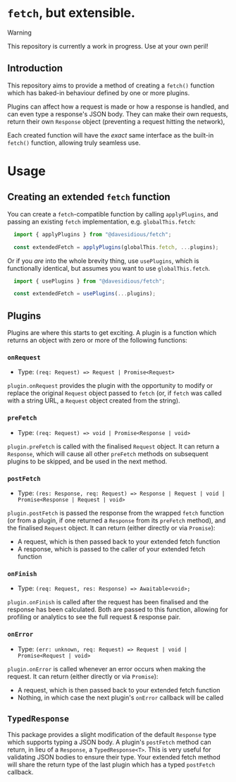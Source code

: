 # `fetch`, but extensible.

> [!WARNING]
> This repository is currently a work in progress.  Use at your own peril!

## Introduction

This repository aims to provide a method of creating a `fetch()` function which has baked-in behaviour defined by one or more plugins.

Plugins can affect how a request is made or how a response is handled, and can even type a response's JSON body.  They can make their own requests, return their own `Response` object (preventing a request hitting the network), 

Each created function will have the _exact_ same interface as the built-in `fetch()` function, allowing truly seamless use.

# Usage

## Creating an extended `fetch` function

You can create a `fetch`-compatible function by calling `applyPlugins`, and passing an existing `fetch` implementation, e.g. `globalThis.fetch`:

```ts
  import { applyPlugins } from "@davesidious/fetch";

  const extendedFetch = applyPlugins(globalThis.fetch, ...plugins);
```

Or if you _are_ into the whole brevity thing, use `usePlugins`, which is functionally identical, but assumes you want to use `globalThis.fetch`.

```ts
  import { usePlugins } from "@davesidious/fetch";

  const extendedFetch = usePlugins(...plugins);
```

## Plugins

Plugins are where this starts to get exciting.  A plugin is a function which returns an object with zero or more of the following functions:

### `onRequest`

* Type: `(req: Request) => Request | Promise<Request>`

`plugin.onRequest` provides the plugin with the opportunity to modify or replace the original `Request` object passed to `fetch` (or, if `fetch` was called with a string URL, a `Request` object created from the string).

### `preFetch`

* Type: `(req: Request) => void | Promise<Response | void>`

`plugin.preFetch` is called with the finalised `Request` object.  It can return a `Response`, which will cause all other `preFetch` methods on subsequent plugins to be skipped, and be used in the next method.

### `postFetch`

* Type: `(res: Response, req: Request) => Response | Request | void | Promise<Response | Request | void>`

`plugin.postFetch` is passed the response from the wrapped `fetch` function (or from a plugin, if one returned a `Response` from its `preFetch` method), and the finalised `Request` object.  It can return (either directly or via `Promise`):

* A request, which is then passed back to your extended fetch function
* A response, which is passed to the caller of your extended fetch function

### `onFinish`

* Type: `(req: Request, res: Response) => Awaitable<void>;`

`plugin.onFinish` is called after the request has been finalised and the response has been calculated.  Both are passed to this function, allowing for profiling or analytics to see the full request & response pair.

### `onError`

* Type: `(err: unknown, req: Request) => Request | void | Promise<Request | void>`

`plugin.onError` is called whenever an error occurs when making the request.  It can return (either directly or via `Promise`):

* A request, which is then passed back to your extended fetch function
* Nothing, in which case the next plugin's `onError` callback will be called

## `TypedResponse`

This package provides a slight modification of the default `Response` type which supports typing a JSON body.  A plugin's `postFetch` method can return, in lieu of a `Response`, a `TypedResponse<T>`.  This is very useful for validating JSON bodies to ensure their type.  Your extended fetch method will share the return type of the last plugin which has a typed `postFetch` callback.